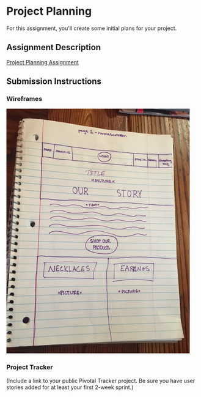 # Project Planning
For this assignment, you'll create some initial plans for your project.

## Assignment Description
[Project Planning Assignment](https://education.launchcode.org/liftoff/assignments/planning/)

## Submission Instructions

### Wireframes

![Wireframe1](./IMG_2830.JPG)

### Project Tracker

(Include a link to your public Pivotal Tracker project. Be sure you have user stories added for at least your first 2-week sprint.)